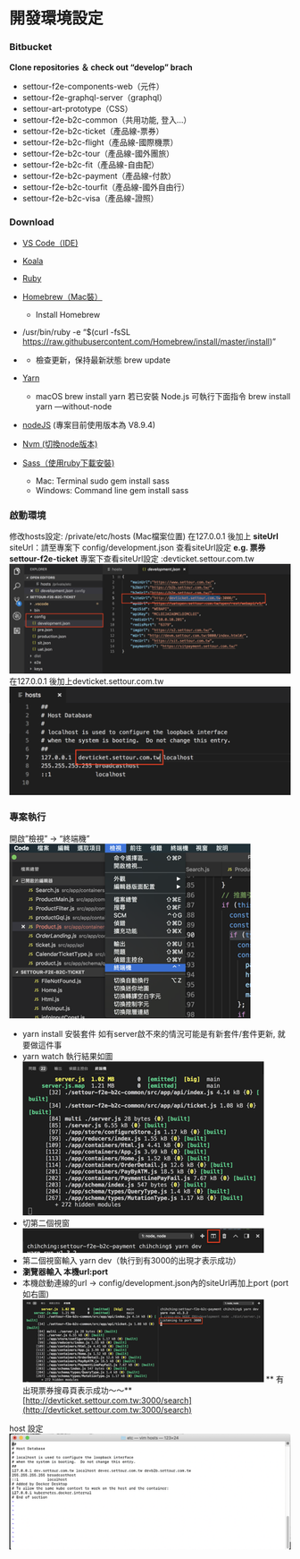 # 開發環境設定


### Bitbucket
**Clone repositories ＆ check out “develop” brach**
* settour-f2e-components-web（元件）
* settour-f2e-graphql-server（graphql）
* settour-art-prototype（CSS）
* settour-f2e-b2c-common（共用功能, 登入…）
* settour-f2e-b2c-ticket（產品線-票券）
* settour-f2e-b2c-flight（產品線-國際機票）
* settour-f2e-b2c-tour（產品線-國外團旅）
* settour-f2e-b2c-fit（產品線-自由配）
* settour-f2e-b2c-payment（產品線-付款）
* settour-f2e-b2c-tourfit（產品線-國外自由行）
* settour-f2e-b2c-visa（產品線-證照）

### Download
*  [VS Code（IDE)](https://code.visualstudio.com/) 

*  [Koala](http://koala-app.com/) 

*  [Ruby](http://rubyinstaller.org/downloads/) 

*  [Homebrew（Mac裝）](https://brew.sh/index_zh-tw.html) 
	* Install Homebrew
* /usr/bin/ruby -e “$(curl -fsSL <https://raw.githubusercontent.com/Homebrew/install/master/install>)”
* 
	* 檢查更新，保持最新狀態 brew update
*  [Yarn](https://yarnpkg.com/en/docs/install) 
	* macOS brew install yarn 若已安裝 Node.js 可執行下面指令 brew install yarn —without-node
*  [nodeJS](https://nodejs.org/en/download/)  (專案目前使用版本為 V8.9.4)

*  [Nvm (切換node版本)](https://github.com/creationix/nvm) 

*  [Sass（使用ruby下載安裝)](https://sass-lang.com/ruby-sass) 
	* Mac: Terminal sudo gem install sass
	* Windows: Command line gem install sass

### 啟動環境
修改hosts設定: /private/etc/hosts (Mac檔案位置) 在127.0.0.1 後加上 **siteUrl**
siteUrl：請至專案下 config/development.json 查看siteUrl設定
**e.g. 票券settour-f2e-ticket**
專案下查看siteUrl設定 :devticket.settour.com.tw
![](img/0-1.png)
在127.0.0.1 後加上devticket.settour.com.tw
![](img/0-2.png)
### 專案執行
開啟”檢視” -> “終端機”
![](img/0-3.png)
* yarn install 安裝套件 如有server啟不來的情況可能是有新套件/套件更新, 就要做這件事
* yarn watch 執行結果如圖
![](img/0-4.png)
* 切第二個視窗
![](img/0-5.png)
* 第二個視窗輸入 yarn dev（執行到有3000的出現才表示成功）
* **瀏覽器輸入 本機url:port**
* 本機啟動連線的url -> config/development.json內的siteUrl再加上port (port如右圖)
![](img/0-6.png)
**  有出現票券搜尋頁表示成功～～** [http://devticket.settour.com.tw:3000/search](http://devticket.settour.com.tw:3000/search) 

host 設定
![](img/0-7.png)
